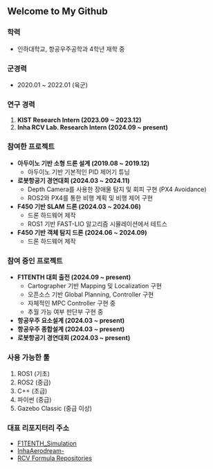 ## Welcome to My Github

### 학력
- 인하대학교, 항공우주공학과 4학년 재학 중

### 군경력
- 2020.01 ~ 2022.01 (육군)

### 연구 경력
1. **KIST Research Intern (2023.09 ~ 2023.12)**
2. **Inha RCV Lab. Research Intern (2024.09 ~ present)**

### 참여한 프로젝트
- **아두이노 기반 소형 드론 설계 (2019.08 ~ 2019.12)**
  - 아두이노 기반 기본적인 PID 제어기 튜닝
- **로봇항공기 경연대회 (2024.03 ~ 2024.11)**
  - Depth Camera를 사용한 장애물 탐지 및 회피 구현 (PX4 Avoidance)
  - ROS2와 PX4를 통한 비행 계획 및 비행 제어 구현
- **F450 기반 SLAM 드론 (2024.03 ~ 2024.06)**
  - 드론 하드웨어 제작
  - ROS1 기반 FAST-LIO 알고리즘 시뮬레이션에서 테트스
- **F450 기반 객체 탐지 드론 (2024.06 ~ 2024.09)**
  - 드론 하드웨어 제작

### 참여 중인 프로젝트
- **F1TENTH 대회 출전 (2024.09 ~ present)**
  - Cartographer 기반 Mapping 및 Localization 구현
  - 오픈소스 기반 Global Planning, Controller 구현
  - 자체적인 MPC Controller 구현 중
  - 추월 가능 여부 판단부 구현 중
- **항공우주 요소설계 (2024.03 ~ present)**
- **항공우주 종합설계 (2024.03 ~ present)**
- **로봇항공기 경연대회 (2024.03 ~ present)**

### 사용 가능한 툴
1. ROS1 (기초)
2. ROS2 (중급)
3. C++ (초급)
4. 파이썬 (중급)
5. Gazebo Classic (중급 이상)

### 대표 리포지터리 주소
- [F1TENTH_Simulation](https://github.com/kimhoyun-robotair/F1TENTH_Simulation)
- [InhaAerodream-](https://github.com/inhaswan/InhaAerodream-)
- [RCV Formula Repositories](https://github.com/orgs/rcv-formula/repositories)
